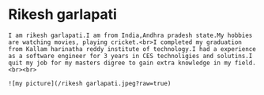 # Rikesh garlapati
    I am rikesh garlapati.I am from India,Andhra pradesh state.My hobbies are watching movies, playing cricket.<br>I completed my graduation from Kallam harinatha reddy institute of technology.I had a experience as a software engineer for 3 years in CES technoligies and solutins.I quit my job for my masters digree to gain extra knowledge in my field.<br><br>

    ![my picture](/rikesh garlapati.jpeg?raw=true)
    
